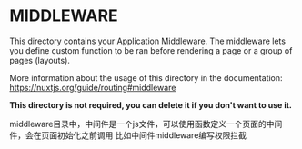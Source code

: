 # MIDDLEWARE

This directory contains your Application Middleware.
The middleware lets you define custom function to be ran before rendering a page or a group of pages (layouts).

More information about the usage of this directory in the documentation:
https://nuxtjs.org/guide/routing#middleware

**This directory is not required, you can delete it if you don't want to use it.**

middleware目录中，中间件是一个js文件，可以使用函数定义一个页面的中间件，会在页面初始化之前调用 比如中间件middleware编写权限拦截